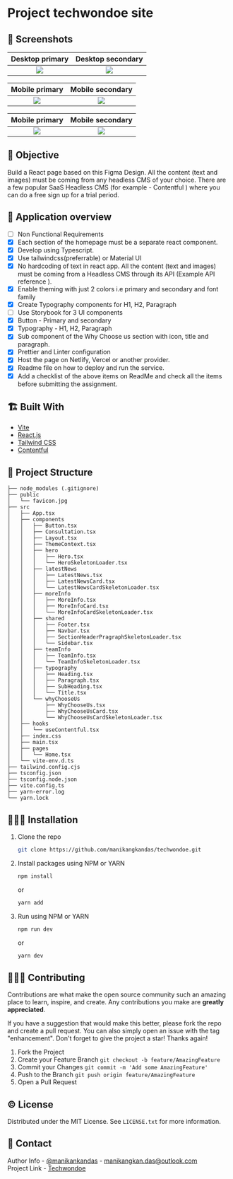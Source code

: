 # Project techwondoe site

## 📜 Screenshots
Desktop primary | Desktop secondary
:-------------------------:|:-------------------------:
![](https://user-images.githubusercontent.com/75943412/180653560-d5d27f88-48fc-44c5-8602-c9a326d6f534.png) | ![](https://user-images.githubusercontent.com/75943412/180653981-92348130-7651-4a3c-a249-7c13de5a2abc.png)

Mobile primary | Mobile secondary 
:-------------------------:|:-------------------------:
![](https://user-images.githubusercontent.com/75943412/180653645-3568ba31-e9c5-4b64-bd39-8448f474acdb.png) | ![](https://user-images.githubusercontent.com/75943412/180654133-5d149d0a-68f9-47aa-92df-59b7df24a58c.png)

Mobile primary | Mobile secondary 
:-------------------------:|:-------------------------:
![](https://user-images.githubusercontent.com/75943412/180653710-51d473ad-2e05-4c61-94eb-58ff38c796e5.png) | ![](https://user-images.githubusercontent.com/75943412/180653732-d2526d55-20ba-44f9-8aa8-e2e1c1645aee.png)


## 🤔 Objective
Build a React page based on this Figma Design. All the content (text and images) must be coming from any headless CMS of your choice. There are a few popular SaaS Headless CMS (for example - Contentful ) where you can do a free sign up for a trial period.

## 🐤 Application overview

- [ ] Non Functional Requirements
- [x] Each section of the homepage must be a separate react component.
- [x] Develop using Typescript.
- [x] Use tailwindcss(preferrable) or Material UI
- [x] No hardcoding of text in react app. All the content (text and images) must be coming from a Headless CMS through its API (Example API reference ).
- [x] Enable theming with just 2 colors i.e primary and secondary and font family
- [x] Create Typography components for H1, H2, Paragraph
- [ ] Use Storybook for 3 UI components 
- [x] Button - Primary and secondary
- [x] Typography - H1, H2, Paragraph
- [x] Sub component of the Why Choose us section with icon, title and paragraph.
- [x] Prettier and Linter configuration
- [x] Host the page on Netlify, Vercel or another provider.
- [x] Readme file on how to deploy and run the service.
- [x] Add a checklist of the above items on ReadMe and check all the items before submitting the assignment.

## 🏗️ Built With

- [Vite](https://vitejs.dev/)
- [React.js](https://reactjs.org/)
- [Tailwind CSS](https://tailwindcss.com/)
- [Contentful](https://app.contentful.com/)

## 🎏 Project Structure
```
├── node_modules (.gitignore)
├── public
│   └── favicon.jpg
├── src
│   ├── App.tsx
│   ├── components
│   │   ├── Button.tsx
│   │   ├── Consultation.tsx
│   │   ├── Layout.tsx
│   │   ├── ThemeContext.tsx
│   │   ├── hero
│   │   │   ├── Hero.tsx
│   │   │   └── HeroSkeletonLoader.tsx
│   │   ├── latestNews
│   │   │   ├── LatestNews.tsx
│   │   │   ├── LatestNewsCard.tsx
│   │   │   └── LatestNewsCardSkeletonLoader.tsx
│   │   ├── moreInfo
│   │   │   ├── MoreInfo.tsx
│   │   │   ├── MoreInfoCard.tsx
│   │   │   └── MoreInfoCardSkeletonLoader.tsx
│   │   ├── shared
│   │   │   ├── Footer.tsx
│   │   │   ├── Navbar.tsx
│   │   │   ├── SectionHeaderPragraphSkeletonLoader.tsx
│   │   │   └── Sidebar.tsx
│   │   ├── teamInfo
│   │   │   ├── TeamInfo.tsx
│   │   │   └── TeamInfoSkeletonLoader.tsx
│   │   ├── typography
│   │   │   ├── Heading.tsx
│   │   │   ├── Paragraph.tsx
│   │   │   ├── SubHeading.tsx
│   │   │   └── Title.tsx
│   │   └── whyChooseUs
│   │       ├── WhyChooseUs.tsx
│   │       ├── WhyChooseUsCard.tsx
│   │       └── WhyChooseUsCardSkeletonLoader.tsx
│   ├── hooks
│   │   └── useContentful.tsx
│   ├── index.css
│   ├── main.tsx
│   ├── pages
│   │   └── Home.tsx
│   └── vite-env.d.ts
├── tailwind.config.cjs
├── tsconfig.json
├── tsconfig.node.json
├── vite.config.ts
├── yarn-error.log
└── yarn.lock
```
## 🧑🏻‍🎤 Installation

1. Clone the repo
   ```sh
   git clone https://github.com/manikangkandas/techwondoe.git
   ```
2. Install packages using NPM or YARN

   ```sh
   npm install
   ```
   or

   ```sh
   yarn add
   ```

3. Run using NPM or YARN

   ```sh
   npm run dev
   ```
   or

   ```sh
   yarn dev
   ```

## 💁🏻‍♂️ Contributing

Contributions are what make the open source community such an amazing place to learn, inspire, and create. Any contributions you make are **greatly appreciated**.

If you have a suggestion that would make this better, please fork the repo and create a pull request. You can also simply open an issue with the tag "enhancement".
Don't forget to give the project a star! Thanks again!

1. Fork the Project
2. Create your Feature Branch `git checkout -b feature/AmazingFeature`
3. Commit your Changes `git commit -m 'Add some AmazingFeature'`
4. Push to the Branch `git push origin feature/AmazingFeature`
5. Open a Pull Request

<!-- LICENSE -->

## ©️ License

Distributed under the MIT License. See `LICENSE.txt` for more information.

<!-- CONTACT -->

## 🤝 Contact

Author Info - [@manikankandas](https://linkedin.com/in/techwondoe) - manikangkan.das@outlook.com
<br />
Project Link - [Techwondoe](https://github.com/manikangkandas/techwondoe)

